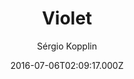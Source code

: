 ---
title: Violet
github: 'https://github.com/sergiokopplin/violet'
demo: 'http://sergiokopplin.github.io/violet/'
author: Sérgio Kopplin
ssg:
  - Jekyll
cms:
  - No Cms
date: 2016-07-06T02:09:17.000Z
github_branch: gh-pages
description: ':crystal_ball: Violet Jekyll Template'
stale: true
disabled: true
disabled_reason: demo url not found
---